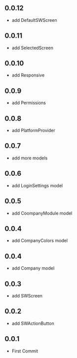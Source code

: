 ## 0.0.12

- add DefaultSWScreen

## 0.0.11

- add SelectedScreen

## 0.0.10

- add Responsive

## 0.0.9

- add Permissions

## 0.0.8

- add PlatformProvider

## 0.0.7

- add more models

## 0.0.6

- add LoginSettings model

## 0.0.5

- add CoompanyModule model

## 0.0.4

- add CompanyColors model

## 0.0.4

- add Company model

## 0.0.3

- add SWScreen

## 0.0.2

- add SWActionButton

## 0.0.1

- First Commit
